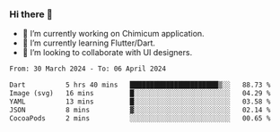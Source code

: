 ### Hi there 👋

<!--
**devcat37/devcat37** is a ✨ _special_ ✨ repository because its `README.md` (this file) appears on your GitHub profile.-->


- 🔭 I’m currently working on Chimicum application.
- 🌱 I’m currently learning Flutter/Dart.
- 👯 I’m looking to collaborate with UI designers.
<!-- - 🤔 I’m looking for help with ... -->

<!--START_SECTION:waka-->

```txt
From: 30 March 2024 - To: 06 April 2024

Dart          5 hrs 40 mins   ██████████████████████▒░░   88.73 %
Image (svg)   16 mins         █░░░░░░░░░░░░░░░░░░░░░░░░   04.29 %
YAML          13 mins         █░░░░░░░░░░░░░░░░░░░░░░░░   03.58 %
JSON          8 mins          ▓░░░░░░░░░░░░░░░░░░░░░░░░   02.14 %
CocoaPods     2 mins          ░░░░░░░░░░░░░░░░░░░░░░░░░   00.65 %
```

<!--END_SECTION:waka-->
